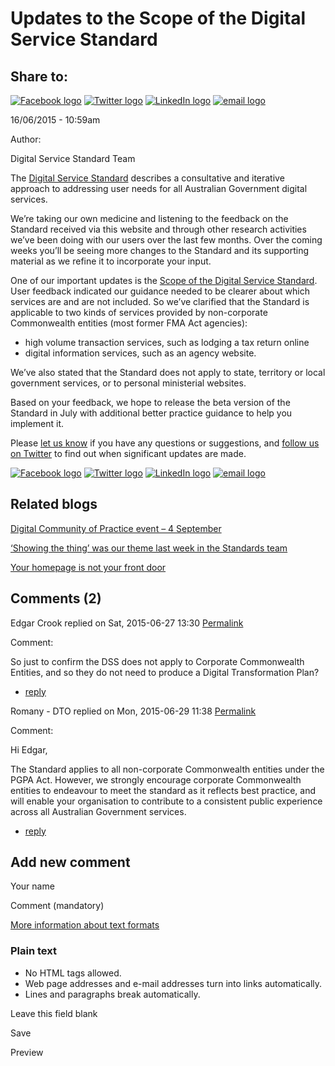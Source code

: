 Updates to the Scope of the Digital Service Standard
====================================================

Share to:
---------

[![Facebook logo](https://www.dto.gov.au/profiles/govcms/modules/features/govcms_share_links/images/facebook.png)](http://www.facebook.com/sharer.php?u=https%3A//www.dto.gov.au/blog/updates-scope-digital-service-standard&t=Updates%20to%20the%20Scope%20of%20the%20Digital%20Service%20Standard "Share on Facebook") [![Twitter logo](https://www.dto.gov.au/profiles/govcms/modules/features/govcms_share_links/images/twitter.png)](http://twitter.com/share?url=https%3A//www.dto.gov.au/blog/updates-scope-digital-service-standard&text=Updates%20to%20the%20Scope%20of%20the%20Digital%20Service%20Standard "Share this on Twitter") [![LinkedIn logo](https://www.dto.gov.au/profiles/govcms/modules/features/govcms_share_links/images/linkedin.png)](http://www.linkedin.com/shareArticle?mini=true&url=https%3A//www.dto.gov.au/blog/updates-scope-digital-service-standard&title=Updates%20to%20the%20Scope%20of%20the%20Digital%20Service%20Standard&summary=The%20Digital%20Service%20Standard%20describes%20a%20consultative%20and%20iterative%20approach%20to%20addressing%20user%20needs%20for%20all%20Australian%20Government%20digital%20services.We%E2%80%99re%20taking%20our%20own%20medicine%20and%20listening%20to%20the%20feedback%20on%20the%20Standard%20received%20via%20this%20website%20and%20through%20other%20research%20activities%20we%E2%80%99ve%20been%20doing%20with%20our%20users%20over%20the%20last%20few%20months.%20Over%20the%20coming%20weeks%20you%E2%80%99ll%20be%20seeing%20more%20changes%20to%20the%20Standard%20and%20its%20supporting%20material%20as%20we%20refine%20it%20to%20incorporate%20your%20input.&source=Digital%20Transformation%20Office "Publish this post to LinkedIn") [![email logo](https://www.dto.gov.au/profiles/govcms/modules/features/govcms_share_links/images/email.png)](mailto:?subject=Updates%20to%20the%20Scope%20of%20the%20Digital%20Service%20Standard&body=https%3A//www.dto.gov.au/blog/updates-scope-digital-service-standard "Share via email")

16/06/2015 - 10:59am

Author: 

Digital Service Standard Team

The [Digital Service Standard](../standard/digital_service_standard.md) describes a consultative and iterative approach to addressing user needs for all Australian Government digital services.

We’re taking our own medicine and listening to the feedback on the Standard received via this website and through other research activities we’ve been doing with our users over the last few months. Over the coming weeks you’ll be seeing more changes to the Standard and its supporting material as we refine it to incorporate your input.

One of our important updates is the [Scope of the Digital Service Standard](https://www.dto.gov.au/standard/digital-transformation-plan/scope-digital-service-standard). User feedback indicated our guidance needed to be clearer about which services are and are not included. So we’ve clarified that the Standard is applicable to two kinds of services provided by non-corporate Commonwealth entities (most former FMA Act agencies):

-   high volume transaction services, such as lodging a tax return online
-   digital information services, such as an agency website.

We’ve also stated that the Standard does not apply to state, territory or local government services, or to personal ministerial websites.

Based on your feedback, we hope to release the beta version of the Standard in July with additional better practice guidance to help you implement it.  

Please [let us know](feedback_on_design_guidance.md) if you have any questions or suggestions, and [follow us on Twitter](https://twitter.com/ausdto) to find out when significant updates are made.

[![Facebook logo](https://www.dto.gov.au/profiles/govcms/modules/features/govcms_share_links/images/facebook.png)](http://www.facebook.com/sharer.php?u=https%3A//www.dto.gov.au/blog/updates-scope-digital-service-standard&t=Updates%20to%20the%20Scope%20of%20the%20Digital%20Service%20Standard "Share on Facebook") [![Twitter logo](https://www.dto.gov.au/profiles/govcms/modules/features/govcms_share_links/images/twitter.png)](http://twitter.com/share?url=https%3A//www.dto.gov.au/blog/updates-scope-digital-service-standard&text=Updates%20to%20the%20Scope%20of%20the%20Digital%20Service%20Standard "Share this on Twitter") [![LinkedIn logo](https://www.dto.gov.au/profiles/govcms/modules/features/govcms_share_links/images/linkedin.png)](http://www.linkedin.com/shareArticle?mini=true&url=https%3A//www.dto.gov.au/blog/updates-scope-digital-service-standard&title=Updates%20to%20the%20Scope%20of%20the%20Digital%20Service%20Standard&summary=The%20Digital%20Service%20Standard%20describes%20a%20consultative%20and%20iterative%20approach%20to%20addressing%20user%20needs%20for%20all%20Australian%20Government%20digital%20services.We%E2%80%99re%20taking%20our%20own%20medicine%20and%20listening%20to%20the%20feedback%20on%20the%20Standard%20received%20via%20this%20website%20and%20through%20other%20research%20activities%20we%E2%80%99ve%20been%20doing%20with%20our%20users%20over%20the%20last%20few%20months.%20Over%20the%20coming%20weeks%20you%E2%80%99ll%20be%20seeing%20more%20changes%20to%20the%20Standard%20and%20its%20supporting%20material%20as%20we%20refine%20it%20to%20incorporate%20your%20input.&source=Digital%20Transformation%20Office "Publish this post to LinkedIn") [![email logo](https://www.dto.gov.au/profiles/govcms/modules/features/govcms_share_links/images/email.png)](mailto:?subject=Updates%20to%20the%20Scope%20of%20the%20Digital%20Service%20Standard&body=https%3A//www.dto.gov.au/blog/updates-scope-digital-service-standard "Share via email")

Related blogs
-------------

[Digital Community of Practice event – 4 September](digital_community_of_practice_event_4_september.md)

[‘Showing the thing’ was our theme last week in the Standards team](showing_the_thing_was_our_theme_last_week_in_the_standards_team.md)

[Your homepage is not your front door](your_homepage_is_not_your_front_door.md)

Comments (2)
------------

Edgar Crook replied on Sat, 2015-06-27 13:30 [Permalink](../comment/651.html#comment-651)

Comment: 

So just to confirm the DSS does not apply to Corporate Commonwealth Entities, and so they do not need to produce a Digital Transformation Plan?

-   [reply](https://www.dto.gov.au/comment/reply/756/651)

Romany - DTO replied on Mon, 2015-06-29 11:38 [Permalink](../comment/661.html#comment-661)

Comment: 

Hi Edgar,

The Standard applies to all non-corporate Commonwealth entities under the PGPA Act. However, we strongly encourage corporate Commonwealth entities to endeavour to meet the standard as it reflects best practice, and will enable your organisation to contribute to a consistent public experience across all Australian Government services.

-   [reply](https://www.dto.gov.au/comment/reply/756/661)

Add new comment
---------------

Your name

Comment (mandatory)

[More information about text formats](../filter/tips.html)

### Plain text

-   No HTML tags allowed.
-   Web page addresses and e-mail addresses turn into links automatically.
-   Lines and paragraphs break automatically.

Leave this field blank

Save

Preview

